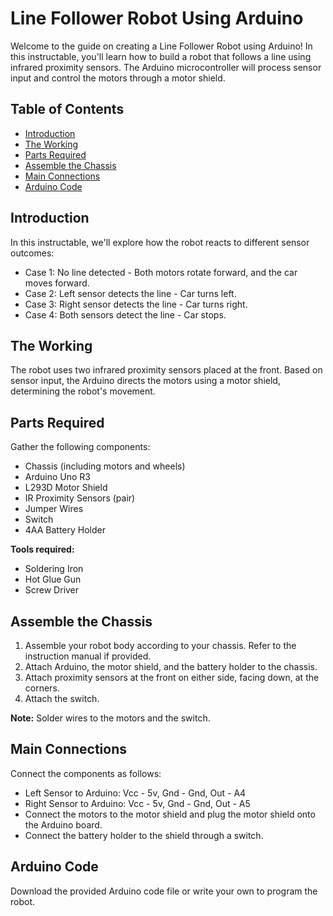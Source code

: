 # Line Follower Robot Using Arduino

Welcome to the guide on creating a Line Follower Robot using Arduino! In this instructable, you'll learn how to build a robot that follows a line using infrared proximity sensors. The Arduino microcontroller will process sensor input and control the motors through a motor shield.

## Table of Contents
- [Introduction](#introduction)
- [The Working](#the-working)
- [Parts Required](#parts-required)
- [Assemble the Chassis](#assemble-the-chassis)
- [Main Connections](#main-connections)
- [Arduino Code](#arduino-code)

## Introduction
In this instructable, we'll explore how the robot reacts to different sensor outcomes:
- Case 1: No line detected - Both motors rotate forward, and the car moves forward.
- Case 2: Left sensor detects the line - Car turns left.
- Case 3: Right sensor detects the line - Car turns right.
- Case 4: Both sensors detect the line - Car stops.

## The Working
The robot uses two infrared proximity sensors placed at the front. Based on sensor input, the Arduino directs the motors using a motor shield, determining the robot's movement.

## Parts Required
Gather the following components:
- Chassis (including motors and wheels)
- Arduino Uno R3
- L293D Motor Shield
- IR Proximity Sensors (pair)
- Jumper Wires
- Switch
- 4AA Battery Holder

**Tools required:**
- Soldering Iron
- Hot Glue Gun
- Screw Driver

## Assemble the Chassis
1. Assemble your robot body according to your chassis. Refer to the instruction manual if provided.
2. Attach Arduino, the motor shield, and the battery holder to the chassis.
3. Attach proximity sensors at the front on either side, facing down, at the corners.
4. Attach the switch.

**Note:** Solder wires to the motors and the switch.

## Main Connections
Connect the components as follows:
- Left Sensor to Arduino: Vcc - 5v, Gnd - Gnd, Out - A4
- Right Sensor to Arduino: Vcc - 5v, Gnd - Gnd, Out - A5
- Connect the motors to the motor shield and plug the motor shield onto the Arduino board.
- Connect the battery holder to the shield through a switch.

## Arduino Code
Download the provided Arduino code file or write your own to program the robot.

